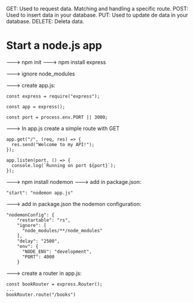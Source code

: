 GET: Used to request data. Matching and handling a specific route.
POST: Used to insert data in your database.
PUT: Used to update de data in your database.
DELETE: Deleta data.


# Start a node.js app

---> npm init
---> npm install express


---> ignore node_modules


---> create app.js:

    const express = require("express");

    const app = express();

    const port = process.env.PORT || 3000;
  
  
---> In app.js create a simple route with GET

    app.get("/", (req, res) => {
      res.send("Welcome to my API!");
    });

    app.listen(port, () => {
      console.log(`Running on port ${port}`);
    });

---> npm install nodemon 
---> add in package.json:

    "start": "nodemon app.js"
    
---> add in package.json the nodemon configuration:

    "nodemonConfig": {
        "restartable": "rs",
        "ignore": [
          "node_modules/**/node_modules"
        ],
        "delay": "2500",
        "env": {
          "NODE_ENV": "development",
          "PORT": 4000
        }
        
       
---> create a router in app.js:

    const bookRouter = express.Router();
    ...
    bookRouter.route("/books")
